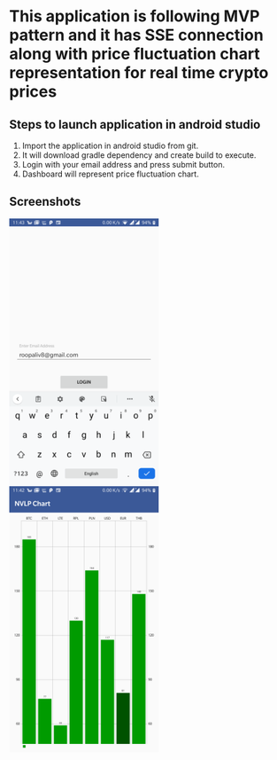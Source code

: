 
# This application is following MVP pattern and it has SSE connection along with price fluctuation chart representation for real time crypto prices

## Steps to launch application in android studio
1. Import the application in android studio from git.
2. It will download gradle dependency and create build to execute.
3. Login with your email address and press submit button.
4. Dashboard will represent price fluctuation chart.

## Screenshots

<img src="assets/loginscreen.png" height="480">

<img src="assets/chartscreen.png" height="480">






